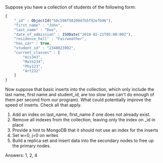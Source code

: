 Suppose you have a collection of students of the following form:

```javascript
{
	"_id" : ObjectId("50c598f582094fb5f92efb96"),
	"first_name" : "John",
	"last_name" : "Doe",
	"date_of_admission" : ISODate("2010-02-21T05:00:00Z"),
	"residence_hall" : "Fairweather",
	"has_car" : true,
	"student_id" : "2348023902",
	"current_classes" : [
		"His343",
		"Math234",
		"Phy123",
		"Art232"
	]
}
```

Now suppose that basic inserts into the collection, which only include the last name, first name and student_id, are too slow (we can't do enough of them per second from our program). What could potentially improve the speed of inserts. Check all that apply.

1. Add an index on last_name, first_name if one does not already exist.
2. Remove all indexes from the collection, leaving only the index on _id in place
3. Provide a hint to MongoDB that it should not use an index for the inserts
4. Set w=0, j=0 on writes
5. Build a replica set and insert data into the secondary nodes to free up the primary nodes.

Answers: 1, 2, 4